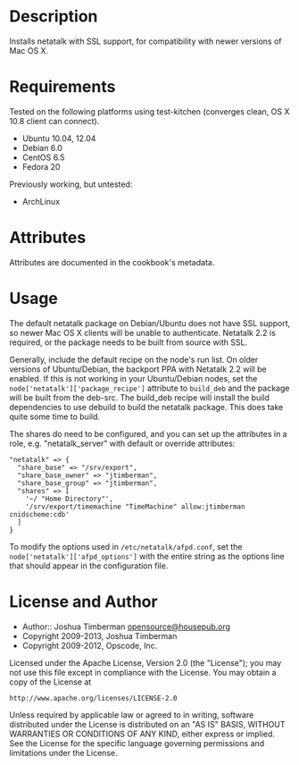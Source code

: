 
Description
===========

Installs netatalk with SSL support, for compatibility with newer
versions of Mac OS X.

Requirements
============

Tested on the following platforms using test-kitchen (converges clean,
OS X 10.8 client can connect).

* Ubuntu 10.04, 12.04
* Debian 6.0
* CentOS 6.5
* Fedora 20

Previously working, but untested:

* ArchLinux

Attributes
==========

Attributes are documented in the cookbook's metadata.

Usage
=====

The default netatalk package on Debian/Ubuntu does not have SSL
support, so newer Mac OS X clients will be unable to authenticate.
Netatalk 2.2 is required, or the package needs to be built from source
with SSL.

Generally, include the default recipe on the node's run list. On older
versions of Ubuntu/Debian, the backport PPA with Netatalk 2.2 will be
enabled. If this is not working in your Ubuntu/Debian nodes, set the
`node['netatalk']['package_recipe']` attribute to `build_deb` and the
package will be built from the deb-src. The build_deb recipe will
install the build dependencies to use debuild to build the netatalk
package. This does take quite some time to build.

The shares do need to be configured, and you can set up the attributes
in a role, e.g. "netatalk_server" with default or override attributes:

    "netatalk" => {
      "share_base" => "/srv/export",
      "share_base_owner" => "jtimberman",
      "share_base_group" => "jtimberman",
      "shares" => [
        '~/ "Home Directory"',
        '/srv/export/timemachine "TimeMachine" allow:jtimberman cnidscheme:cdb'
      ]
    }

To modify the options used in `/etc/netatalk/afpd.conf`, set the
`node['netatalk']['afpd_options']` with the entire string as the
options line that should appear in the configuration file.

License and Author
==================

- Author:: Joshua Timberman <opensource@housepub.org>
- Copyright 2009-2013, Joshua Timberman
- Copyright 2009-2012, Opscode, Inc.

Licensed under the Apache License, Version 2.0 (the "License");
you may not use this file except in compliance with the License.
You may obtain a copy of the License at

    http://www.apache.org/licenses/LICENSE-2.0

Unless required by applicable law or agreed to in writing, software
distributed under the License is distributed on an "AS IS" BASIS,
WITHOUT WARRANTIES OR CONDITIONS OF ANY KIND, either express or implied.
See the License for the specific language governing permissions and
limitations under the License.
